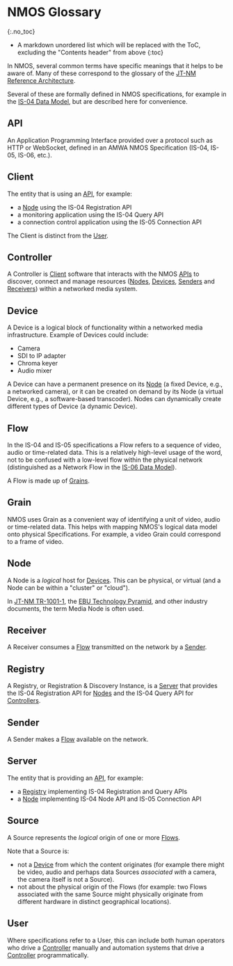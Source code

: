 # NMOS Glossary
{:.no_toc}

- A markdown unordered list which will be replaced with the ToC, excluding the "Contents header" from above
{:toc}

In NMOS, several common terms have specific meanings that it helps to be aware of. Many of these correspond to the glossary of the [JT-NM Reference Architecture][JT-NM RA].

Several of these are formally defined in NMOS specifications, for example in the [IS-04 Data Model](https://specs.amwa.tv/is-04/branches/v1.3.x/docs/Data_Model.html), but are described here for convenience.

## API

An Application Programming Interface provided over a protocol such as HTTP or WebSocket, defined in an AMWA NMOS Specification (IS-04, IS-05, IS-06, etc.).

## Client

The entity that is using an [API](#api), for example:

- a [Node](#node) using the IS-04 Registration API
- a monitoring application using the IS-04 Query API
- a connection control application using the IS-05 Connection API

The Client is distinct from the [User](#user).

## Controller

A Controller is [Client](#client) software that interacts with the NMOS [APIs](#api) to discover, connect and manage resources ([Nodes](#node), [Devices](#device), [Senders](#sender) and [Receivers](#receiver)) within a networked media system.

## Device

A Device is a logical block of functionality within a networked media infrastructure. Example of Devices could include:

- Camera
- SDI to IP adapter
- Chroma keyer
- Audio mixer

A Device can have a permanent presence on its [Node](#node) (a fixed Device, e.g., a networked camera), or it can be created on demand by its Node (a virtual Device, e.g., a software-based transcoder). Nodes can dynamically create different types of Device (a dynamic Device).

## Flow

In the IS-04 and IS-05 specifications a Flow refers to a sequence of video, audio or time-related data. This is a relatively high-level usage of the word, not to be confused with a low-level flow within the physical network (distinguished as a Network Flow in the [IS-06 Data Model](https://specs.amwa.tv/is-06/branches/v1.0.x/docs/Data_Model.html)).

A Flow is made up of [Grains](#grain).

## Grain

NMOS uses Grain as a convenient way of identifying a unit of video, audio or time-related data. This helps with mapping NMOS's logical data model onto physical Specifications. For example, a video Grain could correspond to a frame of video.

## Node

A Node is a _logical_ host for [Devices](#device). This can be physical, or virtual (and a Node can be within a "cluster" or "cloud").

In [JT-NM TR-1001-1][JT-NM TR-1001-1], the [EBU Technology Pyramid][EBU Tech Pyramid], and other industry documents, the term Media Node is often used.

## Receiver

A Receiver consumes a [Flow](#flow) transmitted on the network by a [Sender](#sender).

## Registry

A Registry, or Registration & Discovery Instance, is a [Server](#server) that provides the IS-04 Registration API for [Nodes](#node) and the IS-04 Query API for [Controllers](#controller).

## Sender

A Sender makes a [Flow](#flow) available on the network.

## Server

The entity that is providing an [API](#api), for example:

- a [Registry](#registry) implementing IS-04 Registration and Query APIs
- a [Node](#node) implementing IS-04 Node API and IS-05 Connection API

## Source

A Source represents the _logical_ origin of one or more [Flows](#flow).

Note that a Source is:

- not a [Device](#device) from which the content originates (for example there might be video, audio and perhaps data Sources _associated with_ a camera, the camera itself is not a Source).
- not about the physical origin of the Flows (for example: two Flows associated with the same Source might physically originate from different hardware in distinct geographical locations).

## User

Where specifications refer to a User, this can include both human operators who drive a [Controller](#controller) manually and automation systems that drive a [Controller](#controller) programmatically.

[EBU Tech Pyramid]: https://tech.ebu.ch/pyramid "The Technology Pyramid For Media Nodes: Minimum User Requirements to Build and Manage an IP-Based Media Facility"
[JT-NM RA]: https://www.jt-nm.org/reference-architecture "Joint Task Force on Networked Media (JT-NM): Reference Architecture V1.0"
[JT-NM TR-1001-1]: https://www.jt-nm.org/tr-1001-1 "Joint Task Force on Networked Media (JT-NM): Technical Recommendation TR-1001-1:2020 v1.1: System Environment and Device Behaviors For SMPTE ST 2110 Media Nodes in Engineered Networks"
